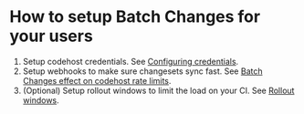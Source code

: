 # How to setup Batch Changes for your users

1. Setup codehost credentials. See [Configuring credentials](configuring_credentials.md).
2. Setup webhooks to make sure changesets sync fast. See [Batch Changes effect on codehost rate limits](../references/requirements.md#batch-changes-effect-on-code-host-rate-limits).
3. (Optional) Setup rollout windows to limit the load on your CI. See [Rollout windows](../../admin/config/batch_changes.md#rollout-windows).
